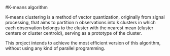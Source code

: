 #K-means algorithm

K-means clustering is a method of vector quantization, originally from signal processing, that aims to partition n observations into k clusters in which each observation belongs to the cluster with the nearest mean (cluster centers or cluster centroid), serving as a prototype of the cluster.

This project intends to achieve the most efficient version of this algorithm, without using any kind of parallel programming.
